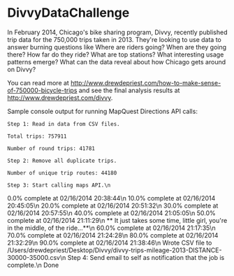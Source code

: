 DivvyDataChallenge
==================
In February 2014, Chicago's bike sharing program, Divvy, recently published trip data for the 750,000 trips taken in 2013. They're looking to use data to answer burning questions like Where are riders going? When are they going there? How far do they ride? What are top stations? What interesting usage patterns emerge? What can the data reveal about how Chicago gets around on Divvy?

You can read more at http://www.drewdepriest.com/how-to-make-sense-of-750000-bicycle-trips and see the final analysis results at http://www.drewdepriest.com/divvy.

Sample console output for running MapQuest Directions API calls:

    Step 1: Read in data from CSV files.

    Total trips: 757911

    Number of round trips: 41781

    Step 2: Remove all duplicate trips.
    
    Number of unique trip routes: 44180
    
    Step 3: Start calling maps API.\n
0.0% complete at 02/16/2014 20:38:44\n
10.0% complete at 02/16/2014 20:45:05\n
20.0% complete at 02/16/2014 20:51:32\n
30.0% complete at 02/16/2014 20:57:55\n
40.0% complete at 02/16/2014 21:05:05\n
50.0% complete at 02/16/2014 21:11:29\n
** It just takes some time, little girl, you're in the middle, of the ride...**\n
60.0% complete at 02/16/2014 21:17:35\n
70.0% complete at 02/16/2014 21:24:28\n
80.0% complete at 02/16/2014 21:32:29\n
90.0% complete at 02/16/2014 21:38:46\n
Wrote CSV file to /Users/drewdepriest/Desktop/Divvy/divvy-trips-mileage-2013-DISTANCE-30000-35000.csv\n
Step 4: Send email to self as notification that the job is complete.\n
Done
